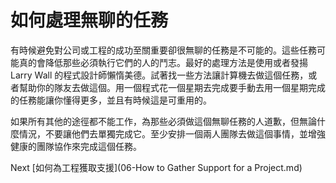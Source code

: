 # 如何處理無聊的任務
[//]: # (Version:1.0.0)
有時候避免對公司或工程的成功至關重要卻很無聊的任務是不可能的。這些任務可能真的會降低那些必須執行它們的人的鬥志。最好的處理方法是使用或者發揚 Larry Wall 的程式設計師懶惰美德。試著找一些方法讓計算機去做這個任務，或者幫助你的隊友去做這個。用一個程式花一個星期去完成要手動去用一個星期完成的任務能讓你懂得更多，並且有時候這是可重用的。

如果所有其他的途徑都不能工作，為那些必須做這個無聊任務的人道歉，但無論什麼情況，不要讓他們去單獨完成它。至少安排一個兩人團隊去做這個事情，並增強健康的團隊協作來完成這個任務。

Next [如何為工程獲取支援](06-How to Gather Support for a Project.md)
